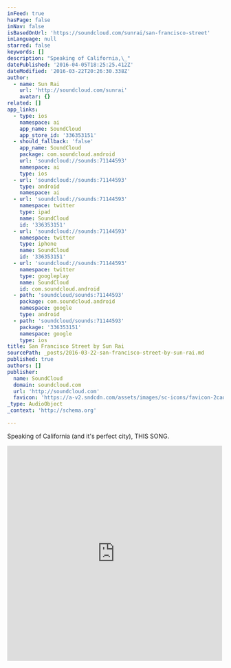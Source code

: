 ```yaml
---
inFeed: true
hasPage: false
inNav: false
isBasedOnUrl: 'https://soundcloud.com/sunrai/san-francisco-street'
inLanguage: null
starred: false
keywords: []
description: "Speaking of California,\_"
datePublished: '2016-04-05T18:25:25.412Z'
dateModified: '2016-03-22T20:26:30.338Z'
author:
  - name: Sun Rai
    url: 'http://soundcloud.com/sunrai'
    avatar: {}
related: []
app_links:
  - type: ios
    namespace: ai
    app_name: SoundCloud
    app_store_id: '336353151'
  - should_fallback: 'false'
    app_name: SoundCloud
    package: com.soundcloud.android
    url: 'soundcloud://sounds:71144593'
    namespace: ai
    type: ios
  - url: 'soundcloud://sounds:71144593'
    type: android
    namespace: ai
  - url: 'soundcloud://sounds:71144593'
    namespace: twitter
    type: ipad
    name: SoundCloud
    id: '336353151'
  - url: 'soundcloud://sounds:71144593'
    namespace: twitter
    type: iphone
    name: SoundCloud
    id: '336353151'
  - url: 'soundcloud://sounds:71144593'
    namespace: twitter
    type: googleplay
    name: SoundCloud
    id: com.soundcloud.android
  - path: 'soundcloud/sounds:71144593'
    package: com.soundcloud.android
    namespace: google
    type: android
  - path: 'soundcloud/sounds:71144593'
    package: '336353151'
    namespace: google
    type: ios
title: San Francisco Street by Sun Rai
sourcePath: _posts/2016-03-22-san-francisco-street-by-sun-rai.md
published: true
authors: []
publisher:
  name: SoundCloud
  domain: soundcloud.com
  url: 'http://soundcloud.com'
  favicon: 'https://a-v2.sndcdn.com/assets/images/sc-icons/favicon-2cadd14b.ico'
_type: AudioObject
_context: 'http://schema.org'

---
```

Speaking of California (and it's perfect city), THIS SONG.

<iframe src="https://cdn.embedly.com/widgets/media.html?src=https%3A%2F%2Fw.soundcloud.com%2Fplayer%2F%3Fvisual%3Dtrue%26url%3Dhttp%253A%252F%252Fapi.soundcloud.com%252Ftracks%252F71144593%26show_artwork%3Dtrue&amp;url=https%3A%2F%2Fsoundcloud.com%2Fsunrai%2Fsan-francisco-street&amp;image=http%3A%2F%2Fi1.sndcdn.com%2Fartworks-000036159461-odwvhe-t500x500.jpg&amp;key=b7d04c9b404c499eba89ee7072e1c4f7&amp;type=text%2Fhtml&amp;schema=soundcloud" width="500" height="500" scrolling="no" frameborder="0" allowfullscreen="allowfullscreen" style=""></iframe>